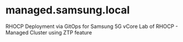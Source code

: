 # managed.samsung.local
RHOCP Deployment via GitOps for Samsung 5G vCore Lab of RHOCP - Managed Cluster using ZTP feature
